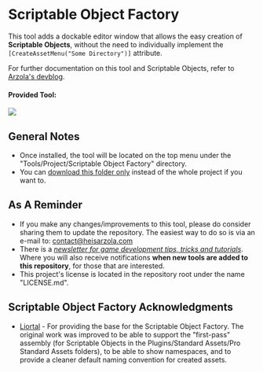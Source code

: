 # Scriptable Object Factory
This tool adds a dockable editor window that allows the easy creation of **Scriptable Objects**, without the need to individually implement the ```[CreateAssetMenu("Some Directory")]``` attribute.

For further documentation on this tool and Scriptable Objects, refer to [Arzola's devblog](http://heisarzola.com/devblog/unity-tip-3/).

#### Provided Tool:

![](https://github.com/heisarzola/Unity-Development-Tools/blob/master/Tools/Scriptable%20Object%20Factory/Scriptable%20Object%20Factory.gif)

## General Notes

* Once installed, the tool will be located on the top menu under the "Tools/Project/Scriptable Object Factory" directory.
* You can [download this folder only](https://minhaskamal.github.io/DownGit/#/home?url=https://github.com/heisarzola/Unity-Development-Tools/tree/master/Tools/Scriptable%20Object%20Factory) instead of the whole project if you want to.

## As A Reminder 
* If you make any changes/improvements to this tool, please do consider sharing them to update the repository. The easiest way to do so is via an e-mail to: contact@heisarzola.com
* There is a [*newsletter for game development tips, tricks and tutorials*](https://heisarzola.us16.list-manage.com/subscribe?u=711c0d50be32d6a5eca3ccb18&id=43d6d70f28). Where you will also receive notifications **when new tools are added to this repository**, for those that are interested.
* This project's license is located in the repository root under the name "LICENSE.md".

## Scriptable Object Factory Acknowledgments

* [Liortal](https://github.com/liortal53/) - For providing the base for the Scriptable Object Factory. The original work was improved to be able to support the "first-pass" assembly (for Scriptable Objects in the Plugins/Standard Assets/Pro Standard Assets folders), to be able to show namespaces, and to provide a cleaner default naming convention for created assets.
